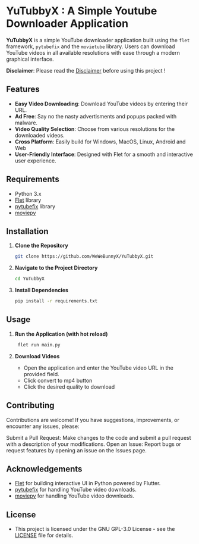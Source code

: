 # YuTubbyX : A Simple Youtube Downloader Application

**YuTubbyX** is a simple YouTube downloader application built using the `flet` framework, `pytubefix` and the `movietube` library. Users can download YouTube videos in all available resolutions with ease through a modern graphical interface.

**Disclaimer**: Please read the [Disclaimer](DISCLAIMER.md) before using this project ! 

## Features

- **Easy Video Downloading**: Download YouTube videos by entering their URL.
- **Ad Free**: Say no the nasty advertisments and popups packed with malware.
- **Video Quality Selection**: Choose from various resolutions for the downloaded videos.
- **Cross Platform**: Easily build for Windows, MacOS, Linux, Android and Web
- **User-Friendly Interface**: Designed with Flet for a smooth and interactive user experience.

## Requirements

- Python 3.x
- [Flet](https://flet.dev/) library
- [pytubefix](https://github.com/JuanBindez/pytubefix) library
- [moviepy](https://github.com/Zulko/moviepy)

## Installation

1. **Clone the Repository**
   ```sh
   git clone https://github.com/WeWeBunnyX/YuTubbyX.git

2. **Navigate to the Project Directory**
   ```sh
   cd YuTubbyX

3. **Install Dependencies**
   ```sh
   pip install -r requirements.txt

 ## Usage
   
1. **Run the Application (with hot reload)**
   ```sh
    flet run main.py
   
2. **Download Videos**

   - Open the application and enter the YouTube video URL in the provided field.
   - Click convert to mp4 button
   - Click the desired quality to download

 ## Contributing
 Contributions are welcome! If you have suggestions, improvements, or encounter any issues, please:

 Submit a Pull Request: Make changes to the code and submit a pull request with a description of your modifications.
 Open an Issue: Report bugs or request features by opening an issue on the Issues page.

## Acknowledgements
- [Flet](https://github.com/flet-dev/flet) for building interactive UI in Python powered by Flutter.
- [pytubefix](https://github.com/JuanBindez/pytubefix) for handling YouTube video downloads.
- [moviepy](https://github.com/Zulko/moviepy) for handling YouTube video downloads.

## License
- This project is licensed under the GNU GPL-3.0 License - see the [LICENSE](LICENSE) file for details.



